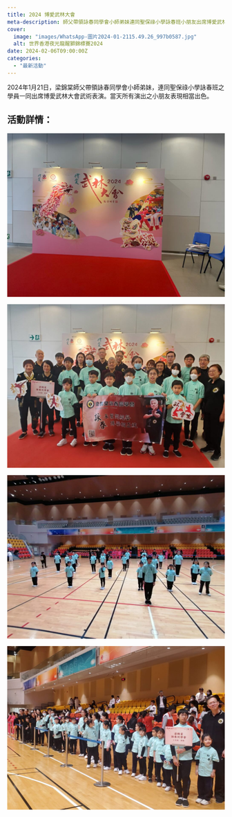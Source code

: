 ```yaml
---
title: 2024 博愛武林大會
meta-description: 師父帶領詠春同學會小師弟妹連同聖保祿小學詠春班小朋友出席博愛武林大會武術表演,各小朋友表現出色
cover:
  image: "images/WhatsApp-圖片2024-01-2115.49.26_997b0587.jpg"
  alt: 世界香港夜光龍醒獅錦標賽2024
date: 2024-02-06T09:00:00Z
categories: 
  - "最新活動"
---
```


2024年1月21日，梁錦棠師父帶領詠春同學會小師弟妹，連同聖保祿小學詠春班之學員一同出席博愛武林大會武術表演。當天所有演出之小朋友表現相當出色。

## 活動詳情：
![2024 博愛武林大會](images/WhatsApp-圖片2024-01-2115.49.26_997b0587.jpg)

![2024 博愛武林大會](images/IMG-20240121-WA0001-1024x768.jpg)

![2024 博愛武林大會](images/WhatsApp-圖片2024-01-2112.15.56_1b49bb1a-1024x768.jpg)

![2024 博愛武林大會](images/IMG-20240121-WA0021-1-1024x768.jpg)

